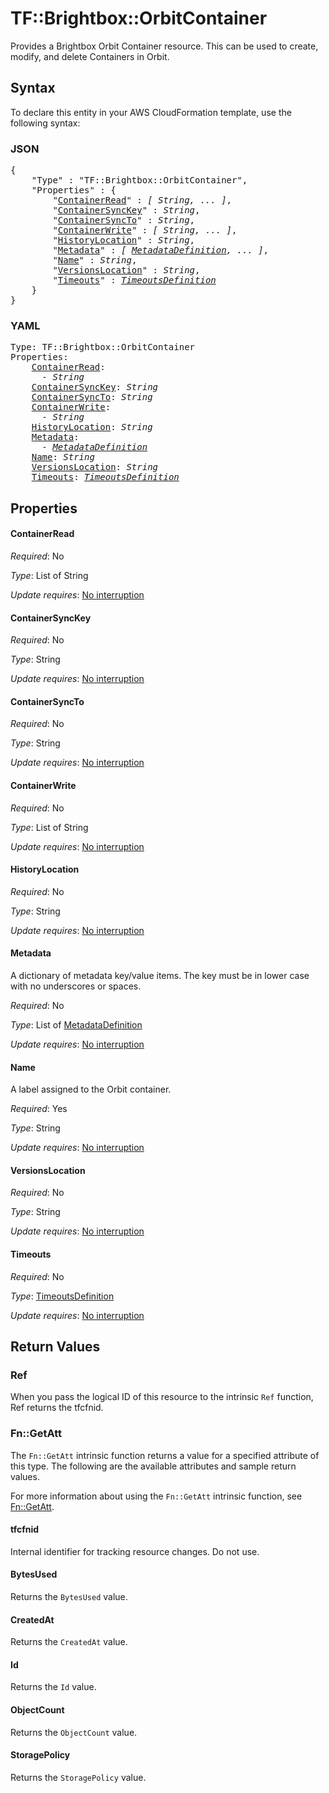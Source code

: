 # TF::Brightbox::OrbitContainer

Provides a Brightbox Orbit Container resource. This can be used to create,
modify, and delete Containers in Orbit.

## Syntax

To declare this entity in your AWS CloudFormation template, use the following syntax:

### JSON

<pre>
{
    "Type" : "TF::Brightbox::OrbitContainer",
    "Properties" : {
        "<a href="#containerread" title="ContainerRead">ContainerRead</a>" : <i>[ String, ... ]</i>,
        "<a href="#containersynckey" title="ContainerSyncKey">ContainerSyncKey</a>" : <i>String</i>,
        "<a href="#containersyncto" title="ContainerSyncTo">ContainerSyncTo</a>" : <i>String</i>,
        "<a href="#containerwrite" title="ContainerWrite">ContainerWrite</a>" : <i>[ String, ... ]</i>,
        "<a href="#historylocation" title="HistoryLocation">HistoryLocation</a>" : <i>String</i>,
        "<a href="#metadata" title="Metadata">Metadata</a>" : <i>[ <a href="metadatadefinition.md">MetadataDefinition</a>, ... ]</i>,
        "<a href="#name" title="Name">Name</a>" : <i>String</i>,
        "<a href="#versionslocation" title="VersionsLocation">VersionsLocation</a>" : <i>String</i>,
        "<a href="#timeouts" title="Timeouts">Timeouts</a>" : <i><a href="timeoutsdefinition.md">TimeoutsDefinition</a></i>
    }
}
</pre>

### YAML

<pre>
Type: TF::Brightbox::OrbitContainer
Properties:
    <a href="#containerread" title="ContainerRead">ContainerRead</a>: <i>
      - String</i>
    <a href="#containersynckey" title="ContainerSyncKey">ContainerSyncKey</a>: <i>String</i>
    <a href="#containersyncto" title="ContainerSyncTo">ContainerSyncTo</a>: <i>String</i>
    <a href="#containerwrite" title="ContainerWrite">ContainerWrite</a>: <i>
      - String</i>
    <a href="#historylocation" title="HistoryLocation">HistoryLocation</a>: <i>String</i>
    <a href="#metadata" title="Metadata">Metadata</a>: <i>
      - <a href="metadatadefinition.md">MetadataDefinition</a></i>
    <a href="#name" title="Name">Name</a>: <i>String</i>
    <a href="#versionslocation" title="VersionsLocation">VersionsLocation</a>: <i>String</i>
    <a href="#timeouts" title="Timeouts">Timeouts</a>: <i><a href="timeoutsdefinition.md">TimeoutsDefinition</a></i>
</pre>

## Properties

#### ContainerRead

_Required_: No

_Type_: List of String

_Update requires_: [No interruption](https://docs.aws.amazon.com/AWSCloudFormation/latest/UserGuide/using-cfn-updating-stacks-update-behaviors.html#update-no-interrupt)

#### ContainerSyncKey

_Required_: No

_Type_: String

_Update requires_: [No interruption](https://docs.aws.amazon.com/AWSCloudFormation/latest/UserGuide/using-cfn-updating-stacks-update-behaviors.html#update-no-interrupt)

#### ContainerSyncTo

_Required_: No

_Type_: String

_Update requires_: [No interruption](https://docs.aws.amazon.com/AWSCloudFormation/latest/UserGuide/using-cfn-updating-stacks-update-behaviors.html#update-no-interrupt)

#### ContainerWrite

_Required_: No

_Type_: List of String

_Update requires_: [No interruption](https://docs.aws.amazon.com/AWSCloudFormation/latest/UserGuide/using-cfn-updating-stacks-update-behaviors.html#update-no-interrupt)

#### HistoryLocation

_Required_: No

_Type_: String

_Update requires_: [No interruption](https://docs.aws.amazon.com/AWSCloudFormation/latest/UserGuide/using-cfn-updating-stacks-update-behaviors.html#update-no-interrupt)

#### Metadata

A dictionary of metadata key/value items. The key must be in lower case with no underscores or spaces.

_Required_: No

_Type_: List of <a href="metadatadefinition.md">MetadataDefinition</a>

_Update requires_: [No interruption](https://docs.aws.amazon.com/AWSCloudFormation/latest/UserGuide/using-cfn-updating-stacks-update-behaviors.html#update-no-interrupt)

#### Name

A label assigned to the Orbit container.

_Required_: Yes

_Type_: String

_Update requires_: [No interruption](https://docs.aws.amazon.com/AWSCloudFormation/latest/UserGuide/using-cfn-updating-stacks-update-behaviors.html#update-no-interrupt)

#### VersionsLocation

_Required_: No

_Type_: String

_Update requires_: [No interruption](https://docs.aws.amazon.com/AWSCloudFormation/latest/UserGuide/using-cfn-updating-stacks-update-behaviors.html#update-no-interrupt)

#### Timeouts

_Required_: No

_Type_: <a href="timeoutsdefinition.md">TimeoutsDefinition</a>

_Update requires_: [No interruption](https://docs.aws.amazon.com/AWSCloudFormation/latest/UserGuide/using-cfn-updating-stacks-update-behaviors.html#update-no-interrupt)

## Return Values

### Ref

When you pass the logical ID of this resource to the intrinsic `Ref` function, Ref returns the tfcfnid.

### Fn::GetAtt

The `Fn::GetAtt` intrinsic function returns a value for a specified attribute of this type. The following are the available attributes and sample return values.

For more information about using the `Fn::GetAtt` intrinsic function, see [Fn::GetAtt](https://docs.aws.amazon.com/AWSCloudFormation/latest/UserGuide/intrinsic-function-reference-getatt.html).

#### tfcfnid

Internal identifier for tracking resource changes. Do not use.

#### BytesUsed

Returns the <code>BytesUsed</code> value.

#### CreatedAt

Returns the <code>CreatedAt</code> value.

#### Id

Returns the <code>Id</code> value.

#### ObjectCount

Returns the <code>ObjectCount</code> value.

#### StoragePolicy

Returns the <code>StoragePolicy</code> value.

